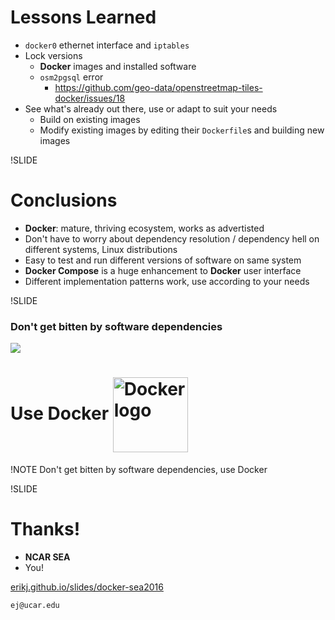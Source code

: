 <!-- Outro -->

# Lessons Learned
- `docker0` ethernet interface and `iptables`
- Lock versions
  - **Docker** images and installed software
  - `osm2pgsql` error
    - <https://github.com/geo-data/openstreetmap-tiles-docker/issues/18>
- See what's already out there, use or adapt to suit your needs
  - Build on existing images
  - Modify existing images by editing their `Dockerfile`s and building new images

!SLIDE
# Conclusions

- **Docker**: mature, thriving ecosystem, works as advertisted
- Don't have to worry about dependency resolution / dependency hell on different systems, Linux distributions
- Easy to test and run different versions of software on same system
- **Docker Compose** is a huge enhancement to **Docker** user interface
- Different implementation patterns work, use according to your needs

!SLIDE

<h3 class='fragment' >Don't get bitten by software dependencies</h3>

![](images/still-of-kenan-thompson-in-snakes-on-a-plane.jpg)

<h1 class='fragment'>
  Use Docker
  <img src='images/docker-logo.png' height=120px; alt='Docker logo' style='vertical-align:middle;'/>
</h1>

!NOTE
Don't get bitten by software dependencies, use Docker

!SLIDE
# Thanks!

- **NCAR SEA**
- You!

[erikj.github.io/slides/docker-sea2016](http://erikj.github.io/slides/docker-sea2016)

`ej@ucar.edu`
